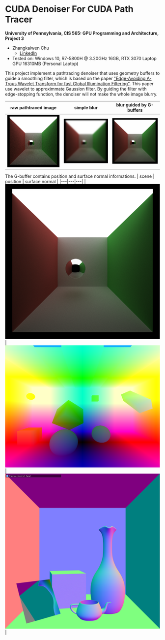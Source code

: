 CUDA Denoiser For CUDA Path Tracer
==================================

**University of Pennsylvania, CIS 565: GPU Programming and Architecture, Project 3**

* Zhangkaiwen Chu
  * [LinkedIn](https://www.linkedin.com/in/zhangkaiwen-chu-b53060225/)
* Tested on: Windows 10, R7-5800H @ 3.20GHz 16GB, RTX 3070 Laptop GPU 16310MB (Personal Laptop)

This project implement a pathtracing denoiser that uses geometry buffers to guide a smoothing filter, which is based on the paper ["Edge-Avoiding A-Trous Wavelet Transform for fast Global Illumination Filtering"](https://jo.dreggn.org/home/2010_atrous.pdf). This paper use wavelet to approximmate Gaussion filter. By guiding the filter with edge-stopping function, the denoiser will not make the whole image blurry.

| raw pathtraced image | simple blur | blur guided by G-buffers |
|---|---|---|
|![](img/origin.png)|![](img/blur.png)|![](img/denoise.png)|

The G-buffer contains position and surface normal informations.
| scene | position | surface normal |
|---|---|---|
|![](img/scene.png)|![](img/position.png)|![](img/normal.png)|
